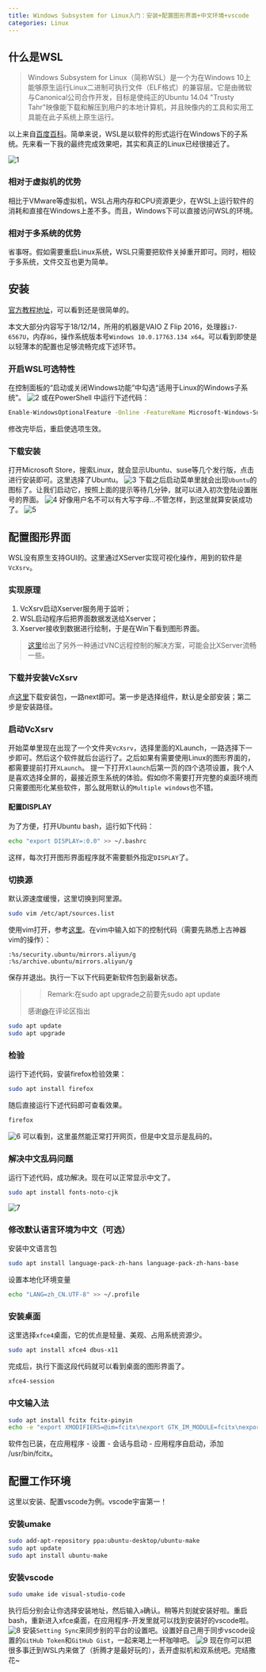 ```yaml
---
title: Windows Subsystem for Linux入门：安装+配置图形界面+中文环境+vscode
categories: Linux
---
```

## 什么是WSL

> Windows Subsystem for Linux（简称WSL）是一个为在Windows 10上能够原生运行Linux二进制可执行文件（ELF格式）的兼容层。它是由微软与Canonical公司合作开发，目标是使纯正的Ubuntu 14.04 "Trusty Tahr"映像能下载和解压到用户的本地计算机，并且映像内的工具和实用工具能在此子系统上原生运行。

以上来自[百度百科](https://baike.baidu.com/item/wsl/20359185)。简单来说，WSL是以软件的形式运行在Windows下的子系统。先来看一下我的最终完成效果吧，其实和真正的Linux已经很接近了。

![1](/public/image/2018-12-14-1.jpg)

### 相对于虚拟机的优势

相比于VMware等虚拟机，WSL占用内存和CPU资源更少，在WSL上运行软件的消耗和直接在Windows上差不多。而且，Windows下可以直接访问WSL的环境。

### 相对于多系统的优势

省事呀。假如需要重启Linux系统，WSL只需要把软件关掉重开即可。同时，相较于多系统，文件交互也更为简单。

## 安装

[官方教程地址](https://docs.microsoft.com/zh-cn/windows/wsl/install-win10)，可以看到还是很简单的。

本文大部分内容写于18/12/14，所用的机器是VAIO Z Flip 2016，处理器`i7-6567U`，内存`8G`，操作系统版本号`Windows 10.0.17763.134 x64`。可以看到即使是以轻薄本的配置也足够流畅完成下述环节。

### 开启WSL可选特性

在控制面板的“启动或关闭Windows功能”中勾选“适用于Linux的Windows子系统”。
![2](/public/image/2018-12-14-2.jpg)
或在PowerShell 中运行下述代码：

```bash
Enable-WindowsOptionalFeature -Online -FeatureName Microsoft-Windows-Subsystem-Linux
```

修改完毕后，重启使选项生效。

### 下载安装

打开Microsoft Store，搜索Linux，就会显示Ubuntu、suse等几个发行版，点击进行安装即可。这里选择了Ubuntu。
![3](/public/image/2018-12-14-3.jpg)
下载之后启动菜单里就会出现`Ubuntu`的图标了。让我们启动它，按照上面的提示等待几分钟，就可以进入初次登陆设置账号的界面。
![4](/public/image/2018-12-14-4.jpg)
好像用户名不可以有大写字母…不管怎样，到这里就算安装成功了。
![5](/public/image/2018-12-14-5.jpg)

## 配置图形界面

WSL没有原生支持GUI的。这里通过XServer实现可视化操作，用到的软件是`VcXsrv`。

### 实现原理

1. VcXsrv启动Xserver服务用于监听；
2. WSL启动程序后把界面数据发送给Xserver；
3. Xserver接收到数据进行绘制，于是在Win下看到图形界面。

> [这里](https://www.jianshu.com/p/bc38ed12da1d)给出了另外一种通过VNC远程控制的解决方案，可能会比XServer流畅一些。

### 下载并安装VcXsrv

点[这里](https://sourceforge.net/projects/vcxsrv/)下载安装包，一路next即可。第一步是选择组件，默认是全部安装；第二步是安装路径。

### 启动VcXsrv

开始菜单里现在出现了一个文件夹`VcXsrv`，选择里面的XLaunch，一路选择下一步即可。然后这个软件就后台运行了。之后如果有需要使用Linux的图形界面的，都需要提前打开`XLaunch`。
提一下打开`Xlaunch`后第一页的四个选项设置，我个人是喜欢选择全屏的，最接近原生系统的体验。假如你不需要打开完整的桌面环境而只需要图形化某些软件，那么就用默认的`Multiple windows`也不错。

#### 配置DISPLAY

为了方便，打开Ubuntu bash，运行如下代码：

```bash
echo "export DISPLAY=:0.0" >> ~/.bashrc
```

这样，每次打开图形界面程序就不需要额外指定`DISPLAY`了。

### 切换源

默认源速度缓慢，这里切换到阿里源。

```bash
sudo vim /etc/apt/sources.list
```

使用vim打开，参考[这里](https://www.sunzhongwei.com/mip/modify-the-wsl-ubuntu-1804-default-source-for-ali-cloud-images)。在vim中输入如下的控制代码（需要先熟悉上古神器vim的操作）：

```vim
:%s/security.ubuntu/mirrors.aliyun/g
:%s/archive.ubuntu/mirrors.aliyun/g
```

保存并退出。执行一下以下代码更新软件包到最新状态。

> > Remark:在sudo apt upgrade之前要先sudo apt update
>
> 感谢[@](https://wu-kan.github.io/posts/linux/Windows-Subsystem-for-Linux#5c5079d2303f394f828dd8e0)在评论区指出

```bash
sudo apt update
sudo apt upgrade
```

### 检验

运行下述代码，安装firefox检验效果：

```bash
sudo apt install firefox
```

随后直接运行下述代码即可查看效果。

```bash
firefox
```

![6](/public/image/2018-12-14-6.jpg)
可以看到，这里虽然能正常打开网页，但是中文显示是乱码的。

### 解决中文乱码问题

运行下述代码，成功解决。现在可以正常显示中文了。

```bash
sudo apt install fonts-noto-cjk
```

![7](/public/image/2018-12-14-7.jpg)

### 修改默认语言环境为中文（可选）

安装中文语言包

```bash
sudo apt install language-pack-zh-hans language-pack-zh-hans-base
```

设置本地化环境变量

```bash
echo "LANG=zh_CN.UTF-8" >> ~/.profile
```

### 安装桌面

这里选择`xfce4`桌面，它的优点是轻量、美观、占用系统资源少。

```bash
sudo apt install xfce4 dbus-x11
```

完成后，执行下面这段代码就可以看到桌面的图形界面了。

```bash
xfce4-session
```

### 中文输入法

```bash
sudo apt install fcitx fcitx-pinyin
echo -e "export XMODIFIERS=@im=fcitx\nexport GTK_IM_MODULE=fcitx\nexport QT_IM_MODULE=fcitx\n" >> .profile
```

软件包已装，在应用程序 - 设置 - 会话与启动 - 应用程序自启动，添加 /usr/bin/fcitx。

## 配置工作环境

这里以安装、配置vscode为例。vscode宇宙第一！

### 安装umake

```bash
sudo add-apt-repository ppa:ubuntu-desktop/ubuntu-make
sudo apt update
sudo apt install ubuntu-make
```

### 安装vscode

```bash
sudo umake ide visual-studio-code
```

执行后分别会让你选择安装地址，然后输入`a`确认。稍等片刻就安装好啦。重启bash，重新进入xfce桌面，在应用程序-开发里就可以找到安装好的vscode啦。
![8](/public/image/2018-12-14-8.jpg)
安装`Setting Sync`来同步别的平台的设置吧。设置好自己用于同步vscode设置的`GitHub Token`和`GitHub Gist`，一起来喝上一杯咖啡吧。
![9](/public/image/2018-12-14-9.jpg)
现在你可以把很多事迁到WSL内来做了（折腾才是最好玩的），丢开虚拟机和双系统吧。完结撒花~
